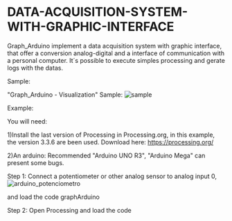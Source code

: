 # DATA-ACQUISITION-SYSTEM-WITH-GRAPHIC-INTERFACE

Graph_Arduino implement a data acquisition system with graphic interface, that offer a conversion analog-digital and a
interface of communication with a personal computer. 
It´s possible to execute simples processing and gerate logs with the datas.

Sample:

"Graph_Arduino - Visualization" Sample:
![sample](https://user-images.githubusercontent.com/16651018/33281634-0b7d54e2-d38d-11e7-8fc9-eedce835cd63.png)

Example:

You will need:

  1)Install the last version of Processing in Processing.org, in this example, the version 3.3.6 are been used.
  Download here: https://processing.org/
  
  2)An arduino: Recommended "Arduino UNO R3", "Arduino Mega" can present some bugs.

Step 1: Connect a potentiometer or other analog sensor to analog input 0, 
![arduino_potenciometro](https://user-images.githubusercontent.com/16651018/33283351-a63ab0ba-d392-11e7-9d41-7b77811867b6.png)

and load the code graphArduino


Step 2: Open Processing and load the code


